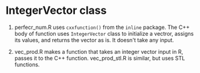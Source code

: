 # IntegerVector class 

1. perfecr_num.R uses `cxxfunction()` from the `inline` package. The C++ body of
function uses `IntegerVector` class to initialize a vectror, assigns its values,
and returns the vector as is. It doesn't take any input.

1. vec_prod.R makes a function that takes an integer vector input in R, passes
it to the C++ function. vec_prod_stl.R is similar, but uses STL functions.
